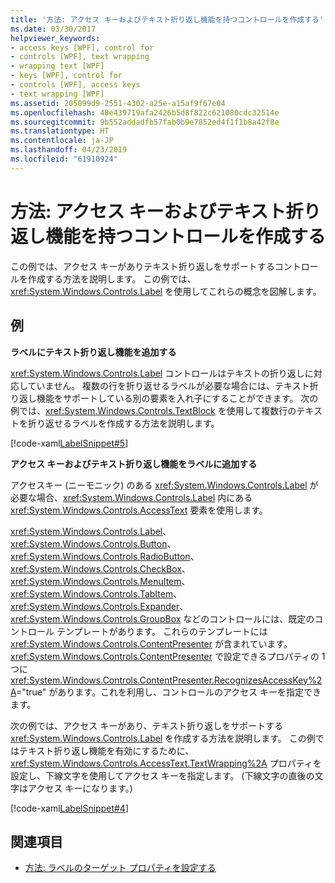 ```yaml
---
title: '方法: アクセス キーおよびテキスト折り返し機能を持つコントロールを作成する'
ms.date: 03/30/2017
helpviewer_keywords:
- access keys [WPF], control for
- controls [WPF], text wrapping
- wrapping text [WPF]
- keys [WPF], control for
- controls [WPF], access keys
- text wrapping [WPF]
ms.assetid: 205099d9-2551-4302-a25e-a15af9f67e04
ms.openlocfilehash: 48e439719afa2426b5d8f822c621080cdc32514e
ms.sourcegitcommit: 9b552addadfb57fab0b9e7852ed4f1f1b8a42f8e
ms.translationtype: HT
ms.contentlocale: ja-JP
ms.lasthandoff: 04/23/2019
ms.locfileid: "61910924"
---
```

# <a name="how-to-create-a-control-that-has-an-access-key-and-text-wrapping"></a>方法: アクセス キーおよびテキスト折り返し機能を持つコントロールを作成する
この例では、アクセス キーがありテキスト折り返しをサポートするコントロールを作成する方法を説明します。 この例では、<xref:System.Windows.Controls.Label> を使用してこれらの概念を図解します。  
  
## <a name="example"></a>例  
 **ラベルにテキスト折り返し機能を追加する**  
  
 <xref:System.Windows.Controls.Label> コントロールはテキストの折り返しに対応していません。 複数の行を折り返せるラベルが必要な場合には、テキスト折り返し機能をサポートしている別の要素を入れ子にすることができます。 次の例では、<xref:System.Windows.Controls.TextBlock> を使用して複数行のテキストを折り返せるラベルを作成する方法を説明します。  
  
 [!code-xaml[LabelSnippet#5](~/samples/snippets/csharp/VS_Snippets_Wpf/LabelSnippet/CS/Pane1.xaml#5)]  
  
 **アクセス キーおよびテキスト折り返し機能をラベルに追加する**  
  
 アクセスキー (ニーモニック) のある <xref:System.Windows.Controls.Label> が必要な場合、<xref:System.Windows.Controls.Label> 内にある <xref:System.Windows.Controls.AccessText> 要素を使用します。  
  
 <xref:System.Windows.Controls.Label>、<xref:System.Windows.Controls.Button>、<xref:System.Windows.Controls.RadioButton>、<xref:System.Windows.Controls.CheckBox>、<xref:System.Windows.Controls.MenuItem>、<xref:System.Windows.Controls.TabItem>、<xref:System.Windows.Controls.Expander>、<xref:System.Windows.Controls.GroupBox> などのコントロールには、既定のコントロール テンプレートがあります。 これらのテンプレートには <xref:System.Windows.Controls.ContentPresenter> が含まれています。 <xref:System.Windows.Controls.ContentPresenter> で設定できるプロパティの 1 つに <xref:System.Windows.Controls.ContentPresenter.RecognizesAccessKey%2A>="true" があります。これを利用し、コントロールのアクセス キーを指定できます。  
  
 次の例では、アクセス キーがあり、テキスト折り返しをサポートする <xref:System.Windows.Controls.Label> を作成する方法を説明します。 この例ではテキスト折り返し機能を有効にするために、<xref:System.Windows.Controls.AccessText.TextWrapping%2A> プロパティを設定し、下線文字を使用してアクセス キーを指定します。 (下線文字の直後の文字はアクセス キーになります。)  
  
 [!code-xaml[LabelSnippet#4](~/samples/snippets/csharp/VS_Snippets_Wpf/LabelSnippet/CS/Pane1.xaml#4)]  
  
## <a name="see-also"></a>関連項目

- [方法: ラベルのターゲット プロパティを設定する](https://docs.microsoft.com/previous-versions/dotnet/netframework-3.5/ms752101(v=vs.90))
